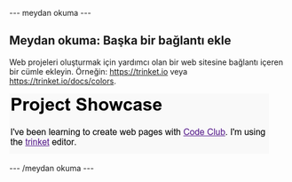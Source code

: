 \--- meydan okuma \---

## Meydan okuma: Başka bir bağlantı ekle

Web projeleri oluşturmak için yardımcı olan bir web sitesine bağlantı içeren bir cümle ekleyin. Örneğin: <https://trinket.io> veya <https://trinket.io/docs/colors>.

![ekran görüntüsü](images/showcase-link-challenge.png)

\--- /meydan okuma \---